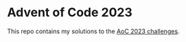 # Advent of Code 2023

This repo contains my solutions to the [AoC 2023 challenges](https://adventofcode.com/2023).
